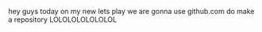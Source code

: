 hey guys today on my new lets play we are gonna use github.com do make a repository LOLOLOLOLOLOLOL
